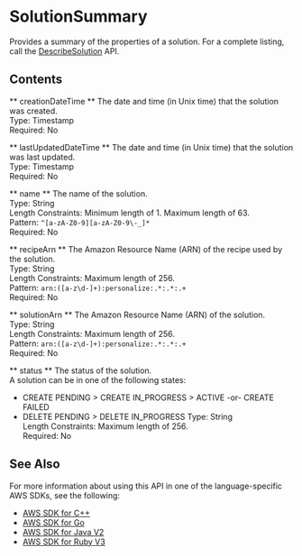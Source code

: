 # SolutionSummary<a name="API_SolutionSummary"></a>

Provides a summary of the properties of a solution\. For a complete listing, call the [DescribeSolution](https://docs.aws.amazon.com/personalize/latest/dg/API_DescribeSolution.html) API\.

## Contents<a name="API_SolutionSummary_Contents"></a>

 ** creationDateTime **   <a name="personalize-Type-SolutionSummary-creationDateTime"></a>
The date and time \(in Unix time\) that the solution was created\.  
Type: Timestamp  
Required: No

 ** lastUpdatedDateTime **   <a name="personalize-Type-SolutionSummary-lastUpdatedDateTime"></a>
The date and time \(in Unix time\) that the solution was last updated\.  
Type: Timestamp  
Required: No

 ** name **   <a name="personalize-Type-SolutionSummary-name"></a>
The name of the solution\.  
Type: String  
Length Constraints: Minimum length of 1\. Maximum length of 63\.  
Pattern: `^[a-zA-Z0-9][a-zA-Z0-9\-_]*`   
Required: No

 ** recipeArn **   <a name="personalize-Type-SolutionSummary-recipeArn"></a>
The Amazon Resource Name \(ARN\) of the recipe used by the solution\.  
Type: String  
Length Constraints: Maximum length of 256\.  
Pattern: `arn:([a-z\d-]+):personalize:.*:.*:.+`   
Required: No

 ** solutionArn **   <a name="personalize-Type-SolutionSummary-solutionArn"></a>
The Amazon Resource Name \(ARN\) of the solution\.  
Type: String  
Length Constraints: Maximum length of 256\.  
Pattern: `arn:([a-z\d-]+):personalize:.*:.*:.+`   
Required: No

 ** status **   <a name="personalize-Type-SolutionSummary-status"></a>
The status of the solution\.  
A solution can be in one of the following states:  
+ CREATE PENDING > CREATE IN\_PROGRESS > ACTIVE \-or\- CREATE FAILED
+ DELETE PENDING > DELETE IN\_PROGRESS
Type: String  
Length Constraints: Maximum length of 256\.  
Required: No

## See Also<a name="API_SolutionSummary_SeeAlso"></a>

For more information about using this API in one of the language\-specific AWS SDKs, see the following:
+  [AWS SDK for C\+\+](https://docs.aws.amazon.com/goto/SdkForCpp/personalize-2018-05-22/SolutionSummary) 
+  [AWS SDK for Go](https://docs.aws.amazon.com/goto/SdkForGoV1/personalize-2018-05-22/SolutionSummary) 
+  [AWS SDK for Java V2](https://docs.aws.amazon.com/goto/SdkForJavaV2/personalize-2018-05-22/SolutionSummary) 
+  [AWS SDK for Ruby V3](https://docs.aws.amazon.com/goto/SdkForRubyV3/personalize-2018-05-22/SolutionSummary) 